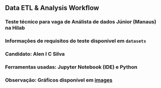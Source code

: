 ## Data ETL & Analysis Workflow
### Teste técnico para vaga de Análista de dados Júnior (Manaus) na Hilab
### Informações de requisitos do teste disponivel em `datasets`
### Candidato: Alen I C Silva
### Ferramentas usadas: Jupyter Notebook (IDE) e Python
### Observação: Gráficos disponível em [images](./images)
